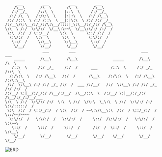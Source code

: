          ___         ___         ___         ___     
        /\__\       /\  \       /\  \       /\__\    
       /:/ _/_     /::\  \     |::\  \     /:/ _/_   
      /:/ /\  \   /:/\:\  \    |:|:\  \   /:/ /\__\  
     /:/ /::\  \ /:/ /::\  \ __|:|\:\  \ /:/ /:/ _/_ 
    /:/__\/\:\__/:/_/:/\:\__/::::|_\:\__/:/_/:/ /\__\
    \:\  \ /:/  \:\/:/  \/__\:\~~\  \/__\:\/:/ /:/  /
     \:\  /:/  / \::/__/     \:\  \      \::/_/:/  / 
      \:\/:/  /   \:\  \      \:\  \      \:\/:/  /  
       \::/  /     \:\__\      \:\__\      \::/  /   
        \/__/       \/__/       \/__/       \/__/            
                     ___         ___                              ___         ___     
        _____       /\__\       /\__\                _____       /\__\       /\  \    
       /::\  \     /:/ _/_     /:/  /      ___      /::\  \     /:/ _/_     /::\  \   
      /:/\:\  \   /:/ /\__\   /:/  /      /\__\    /:/\:\  \   /:/ /\__\   /:/\:\__\  
     /:/  \:\__\ /:/ /:/ _/_ /:/  /  ___ /:/__/   /:/  \:\__\ /:/ /:/ _/_ /:/ /:/  /  
    /:/__/ \:|__/:/_/:/ /\__/:/__/  /\__/::\  \  /:/__/ \:|__/:/_/:/ /\__/:/_/:/__/___
    \:\  \ /:/  \:\/:/ /:/  \:\  \ /:/  \/\:\  \_\:\  \ /:/  \:\/:/ /:/  \:\/:::::/  /
     \:\  /:/  / \::/_/:/  / \:\  /:/  / ~~\:\/\__\:\  /:/  / \::/_/:/  / \::/~~/~~~~ 
      \:\/:/  /   \:\/:/  /   \:\/:/  /     \::/  /\:\/:/  /   \:\/:/  /   \:\~~\     
       \::/  /     \::/  /     \::/  /      /:/  /  \::/  /     \::/  /     \:\__\    
        \/__/       \/__/       \/__/       \/__/    \/__/       \/__/       \/__/    

![ERD](https://i.imgur.com/c6CAZ4r.jpg)
